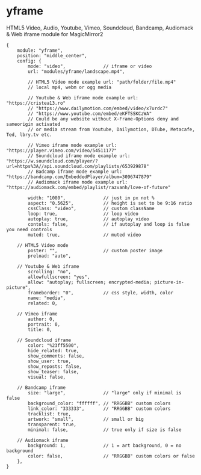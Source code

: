 # yframe

HTML5 Video, Audio, Youtube, Vimeo, Soundcloud, Bandcamp, Audiomack & Web iframe module for MagicMirror2

	{
		module: "yframe",
		position: "middle_center",
		config: {
			mode: "video",				// iframe or video
			url: "modules/yframe/landscape.mp4",

			// HTML5 Video mode example url: "path/folder/file.mp4"
			// local mp4, webm or ogg media

			// Youtube & Web iframe mode example url: "https://cristea13.ro"
			// "https://www.dailymotion.com/embed/video/x7urdc7"
			// "https://www.youtube.com/embed/eKFTSSKCzWA"
			// Could be any website without X-Frame-Options deny and sameorigin activated
			// or media stream from Youtube, Dailymotion, DTube, Metacafe, Ted, lbry.tv etc.

			// Vimeo iframe mode example url: "https://player.vimeo.com/video/54511177"
			// Soundcloud iframe mode example url: "https://w.soundcloud.com/player/?url=https%3A//api.soundcloud.com/playlists/653929878"
			// Badcamp iframe mode example url: "https://bandcamp.com/EmbeddedPlayer/album=3096747879"
			// Audiomack iframe mode example url: "https://audiomack.com/embed/playlist/razvanh/love-of-future"

			width: "1080",				// just in px not %
			aspect: "0.5625",			// height is set to be 9:16 ratio
			cssClass: "video",			// custom className
			loop: true,					// loop video
			autoplay: true,				// autoplay video
			contols: false,				// if autoplay and loop is false you need controls
			muted: true,				// muted video

		// HTML5 Video mode
			poster: "",					// custom poster image
			preload: "auto",

		// Youtube & Web iframe
			scrolling: "no",
			allowfullscreen: "yes",
			allow: "autoplay; fullscreen; encrypted-media; picture-in-picture",
			frameborder: "0",			// css style, width, color
			name: "media",
			related: 0,

		// Vimeo iframe
			author: 0,
			portrait: 0,
			title: 0,

		// Soundcloud iframe
			color: "%23ff5500",
			hide_related: true,
			show_comments: false,
			show_user: true,
			show_reposts: false,
			show_teaser: false,
			visual: false,

		// Bandcamp iframe
			size: "large",				// "large" only if minimal is false
			background_color: "ffffff",	// "RRGGBB" custom colors
			link_color: "333333",		// "RRGGBB" custom colors
			tracklist: true,
			artwork: "small",			// small or big
			transparent: true,
			minimal: false,				// true only if size is false

		// Audiomack iframe
			background: 1,				// 1 = art background, 0 = no background
			color: false,				// "RRGGBB" custom colors or false
		},
	}
